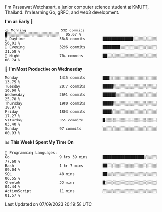 
I'm Passawat Wetchasart, a junior computer science student at KMUTT, Thailand. I'm learning Go, gRPC, and web3 development.



<!--START_SECTION:waka-->
**I'm an Early 🐤** 

```text
🌞 Morning                592 commits         █░░░░░░░░░░░░░░░░░░░░░░░░   05.67 % 
🌆 Daytime                5846 commits        ██████████████░░░░░░░░░░░   56.01 % 
🌃 Evening                3296 commits        ████████░░░░░░░░░░░░░░░░░   31.58 % 
🌙 Night                  704 commits         ██░░░░░░░░░░░░░░░░░░░░░░░   06.74 % 
```
📅 **I'm Most Productive on Wednesday** 

```text
Monday                   1435 commits        ███░░░░░░░░░░░░░░░░░░░░░░   13.75 % 
Tuesday                  2077 commits        █████░░░░░░░░░░░░░░░░░░░░   19.90 % 
Wednesday                2691 commits        ██████░░░░░░░░░░░░░░░░░░░   25.78 % 
Thursday                 1980 commits        █████░░░░░░░░░░░░░░░░░░░░   18.97 % 
Friday                   1803 commits        ████░░░░░░░░░░░░░░░░░░░░░   17.27 % 
Saturday                 355 commits         █░░░░░░░░░░░░░░░░░░░░░░░░   03.40 % 
Sunday                   97 commits          ░░░░░░░░░░░░░░░░░░░░░░░░░   00.93 % 
```


📊 **This Week I Spent My Time On** 

```text
💬 Programming Languages: 
Go                       9 hrs 39 mins       ███████████████████░░░░░░   77.60 % 
Bash                     1 hr 7 mins         ██░░░░░░░░░░░░░░░░░░░░░░░   09.04 % 
SQL                      48 mins             ██░░░░░░░░░░░░░░░░░░░░░░░   06.55 % 
Cheetah                  33 mins             █░░░░░░░░░░░░░░░░░░░░░░░░   04.44 % 
ActionScript             11 mins             ░░░░░░░░░░░░░░░░░░░░░░░░░   01.57 % 
```


 Last Updated on 07/09/2023 20:19:58 UTC
<!--END_SECTION:waka-->

<!--
**markpassawat/markpassawat** is a ✨ _special_ ✨ repository because its `README.md` (this file) appears on your GitHub profile.

Here are some ideas to get you started:

- 🔭 I’m currently working on ...
- 🌱 I’m currently learning ...
- 👯 I’m looking to collaborate on ...
- 🤔 I’m looking for help with ...
- 💬 Ask me about ...
- 📫 How to reach me: ...
- 😄 Pronouns: He/Him
- ⚡ Fun fact: ...
-->
